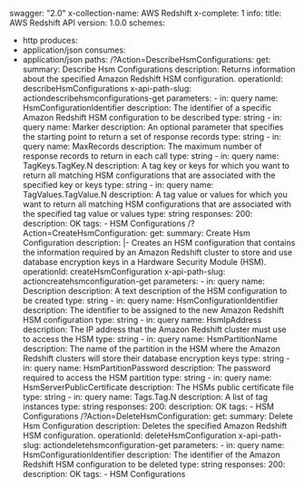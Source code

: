 swagger: "2.0"
x-collection-name: AWS Redshift
x-complete: 1
info:
  title: AWS Redshift API
  version: 1.0.0
schemes:
- http
produces:
- application/json
consumes:
- application/json
paths:
  /?Action=DescribeHsmConfigurations:
    get:
      summary: Describe Hsm Configurations
      description: Returns information about the specified Amazon Redshift HSM configuration.
      operationId: describeHsmConfigurations
      x-api-path-slug: actiondescribehsmconfigurations-get
      parameters:
      - in: query
        name: HsmConfigurationIdentifier
        description: The identifier of a specific Amazon Redshift HSM configuration
          to be described
        type: string
      - in: query
        name: Marker
        description: An optional parameter that specifies the starting point to return
          a set of response            records
        type: string
      - in: query
        name: MaxRecords
        description: The maximum number of response records to return in each call
        type: string
      - in: query
        name: TagKeys.TagKey.N
        description: A tag key or keys for which you want to return all matching HSM
          configurations that            are associated with the specified key or
          keys
        type: string
      - in: query
        name: TagValues.TagValue.N
        description: A tag value or values for which you want to return all matching
          HSM configurations            that are associated with the specified tag
          value or values
        type: string
      responses:
        200:
          description: OK
      tags:
      - HSM Configurations
  /?Action=CreateHsmConfiguration:
    get:
      summary: Create Hsm Configuration
      description: |-
        Creates an HSM configuration that contains the information required by an Amazon Redshift
                    cluster to store and use database encryption keys in a Hardware Security Module (HSM).
      operationId: createHsmConfiguration
      x-api-path-slug: actioncreatehsmconfiguration-get
      parameters:
      - in: query
        name: Description
        description: A text description of the HSM configuration to be created
        type: string
      - in: query
        name: HsmConfigurationIdentifier
        description: The identifier to be assigned to the new Amazon Redshift HSM
          configuration
        type: string
      - in: query
        name: HsmIpAddress
        description: The IP address that the Amazon Redshift cluster must use to access
          the HSM
        type: string
      - in: query
        name: HsmPartitionName
        description: The name of the partition in the HSM where the Amazon Redshift
          clusters will store their            database encryption keys
        type: string
      - in: query
        name: HsmPartitionPassword
        description: The password required to access the HSM partition
        type: string
      - in: query
        name: HsmServerPublicCertificate
        description: The HSMs public certificate file
        type: string
      - in: query
        name: Tags.Tag.N
        description: A list of tag instances
        type: string
      responses:
        200:
          description: OK
      tags:
      - HSM Configurations
  /?Action=DeleteHsmConfiguration:
    get:
      summary: Delete Hsm Configuration
      description: Deletes the specified Amazon Redshift HSM configuration.
      operationId: deleteHsmConfiguration
      x-api-path-slug: actiondeletehsmconfiguration-get
      parameters:
      - in: query
        name: HsmConfigurationIdentifier
        description: The identifier of the Amazon Redshift HSM configuration to be
          deleted
        type: string
      responses:
        200:
          description: OK
      tags:
      - HSM Configurations